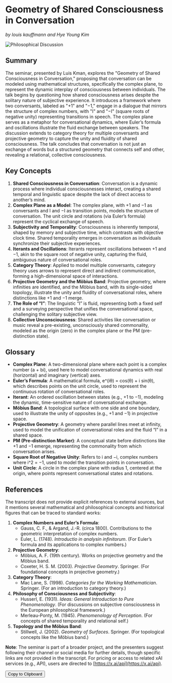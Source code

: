 # Geometry of Shared Consciousness in Conversation
*by louis kauffmann and Hye Young Kim*

![Philosophical Discussion](images/session5jpg)
## Summary
The seminar, presented by Luis Kman, explores the "Geometry of Shared Consciousness in Conversation," proposing that conversation can be modeled using mathematical structures, specifically the complex plane, to represent the dynamic interplay of consciousness between individuals. The talk begins by questioning how shared consciousness arises despite the solitary nature of subjective experience. It introduces a framework where two conversants, labeled as "+1" and "−1," engage in a dialogue that mirrors the structure of complex numbers, with "I" and "−I" (square roots of negative unity) representing transitions in speech. The complex plane serves as a metaphor for conversational dynamics, where Euler’s formula and oscillations illustrate the fluid exchange between speakers. The discussion extends to category theory for multiple conversants and projective geometry to capture the unity and fluidity of shared consciousness. The talk concludes that conversation is not just an exchange of words but a structured geometry that connects self and other, revealing a relational, collective consciousness.

## Key Concepts
1. **Shared Consciousness in Conversation**: Conversation is a dynamic process where individual consciousnesses interact, creating a shared temporal and linguistic space despite the lack of direct access to another’s mind.
2. **Complex Plane as a Model**: The complex plane, with +1 and −1 as conversants and I and −I as transition points, models the structure of conversation. The unit circle and rotations (via Euler’s formula) represent the cyclical exchange of speech.
3. **Subjectivity and Temporality**: Consciousness is inherently temporal, shaped by memory and subjective time, which contrasts with objective clock time. Shared temporality emerges in conversation as individuals synchronize their subjective experiences.
4. **Iterants and Oscillations**: Iterants represent oscillations between +1 and −1, akin to the square root of negative unity, capturing the fluid, ambiguous nature of conversational roles.
5. **Category Theory**: Applied to model multiple conversants, category theory uses arrows to represent direct and indirect communication, forming a high-dimensional space of interactions.
6. **Projective Geometry and the Möbius Band**: Projective geometry, where infinities are identified, and the Möbius band, with its single-sided topology, illustrate the unity and fluidity of conversational roles, where distinctions like +1 and −1 merge.
7. **The Role of “I”**: The linguistic “I” is fluid, representing both a fixed self and a surveying perspective that unifies the conversational space, challenging the solitary subjective view.
8. **Collective Unconsciousness**: Shared activities like conversation or music reveal a pre-existing, unconsciously shared commonality, modeled as the origin (zero) in the complex plane or the PM (pre-distinction state).

## Glossary
- **Complex Plane**: A two-dimensional plane where each point is a complex number (a + bi), used here to model conversational dynamics with real (horizontal) and imaginary (vertical) axes.
- **Euler’s Formula**: A mathematical formula, e^(iθ) = cos(θ) + i sin(θ), which describes points on the unit circle, used to represent the continuous rotation of conversational roles.
- **Iterant**: An ordered oscillation between states (e.g., +1 to −1), modeling the dynamic, time-sensitive nature of conversational exchange.
- **Möbius Band**: A topological surface with one side and one boundary, used to illustrate the unity of opposites (e.g., +1 and −1) in projective space.
- **Projective Geometry**: A geometry where parallel lines meet at infinity, used to model the unification of conversational roles and the fluid “I” in a shared space.
- **PM (Pre-distinction Marker)**: A conceptual state before distinctions like +1 and −1 emerge, representing the commonality from which conversation arises.
- **Square Root of Negative Unity**: Refers to i and −i, complex numbers where i^2 = −1, used to model the transition points in conversation.
- **Unit Circle**: A circle in the complex plane with radius 1, centered at the origin, where points represent conversational states and rotations.

## References
The transcript does not provide explicit references to external sources, but it mentions several mathematical and philosophical concepts and historical figures that can be traced to standard works:
1. **Complex Numbers and Euler’s Formula**:
   - Gauss, C. F., & Argand, J.-R. (circa 1800). Contributions to the geometric interpretation of complex numbers.
   - Euler, L. (1748). *Introductio in analysin infinitorum*. (For Euler’s formula and its applications to complex numbers.)
2. **Projective Geometry**:
   - Möbius, A. F. (19th century). Works on projective geometry and the Möbius band.
   - Coxeter, H. S. M. (2003). *Projective Geometry*. Springer. (For foundational concepts in projective geometry.)
3. **Category Theory**:
   - Mac Lane, S. (1998). *Categories for the Working Mathematician*. Springer. (For an introduction to category theory.)
4. **Philosophy of Consciousness and Subjectivity**:
   - Husserl, E. (1931). *Ideas: General Introduction to Pure Phenomenology*. (For discussions on subjective consciousness in the European philosophical framework.)
   - Merleau-Ponty, M. (1945). *Phenomenology of Perception*. (For concepts of shared temporality and relational self.)
5. **Topology and the Möbius Band**:
   - Stillwell, J. (2002). *Geometry of Surfaces*. Springer. (For topological concepts like the Möbius band.)

**Note**: The seminar is part of a broader project, and the presenters suggest following their channel or social media for further details, though specific links are not provided in the transcript. For pricing or access to related xAI services (e.g., API), users are directed to [https://x.ai/api](https://x.ai/api).

<button onclick="navigator.clipboard.writeText(document.querySelector('pre').innerText)">Copy to Clipboard</button>
